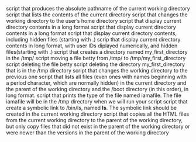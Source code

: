 script that produces the absolute pathname of the current working directory
script that lists the contents of the current directory
script that changes the working directory to the user’s home directory
script that display current directory contents in a long format
script that display current directory contents in a long format
script that display current directory contents, including hidden files (starting with .)
scrip that display current directory contents in long format, with user IDs diplayed numerically, and hidden files(starting with .)
script that creates a directory named my_first_directory in the /tmp/
script moving a file betty from /tmp/ to /tmp/my_first_directory
script deleting the file betty
script deleting the directory my_first_directory that is in the /tmp directory
script that changes the working directory to the previous one
script that lists all files (even ones with names beginning with a period character, which are normally hidden) in the current directory and the parent of the working directory and the /boot directory (in this order), in long format.
script that prints the type of the file named iamafile. The file iamafile will be in the /tmp directory when we will run your script
script that create a symbolic link to /bin/ls, named __ls__. The symbolic link should be created in the current working directory
script that copies all the HTML files from the current working directory to the parent of the working directory, but only copy files that did not exist in the parent of the working directory or were newer than the versions in the parent of the working directory
